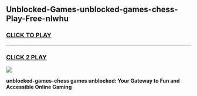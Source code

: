
## Unblocked-Games-unblocked-games-chess-Play-Free-nlwhu
<h3>
<a href="https://premium76.site?title=unblocked-games-chess&ref=18A">CLICK TO PLAY</a></h3>
<hr>

<h3>
<a href="https://premium76.site?title=unblocked-games-chess&ref=18A">CLICK 2 PLAY</a>
  
</h3>

<a href="https://premium76.site?title=unblocked-games-chess&ref=18A"><img src="https://clearcache.store/games.png"></a>


**unblocked-games-chess games unblocked: Your Gateway to Fun and Accessible Online Gaming**
